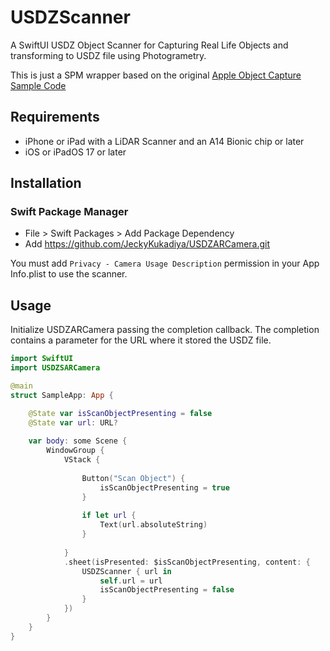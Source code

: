# USDZScanner

A SwiftUI USDZ Object Scanner for Capturing Real Life Objects and transforming to USDZ file using Photogrametry.

This is just a SPM wrapper based on the original [Apple Object Capture Sample Code](https://developer.apple.com/documentation/realitykit/guided-capture-sample) 

## Requirements

- iPhone or iPad with a LiDAR Scanner and an A14 Bionic chip or later
- iOS or iPadOS 17 or later

## Installation

### Swift Package Manager
- File > Swift Packages > Add Package Dependency
- Add https://github.com/JeckyKukadiya/USDZARCamera.git

You must add `Privacy - Camera Usage Description` permission in your App Info.plist to use the scanner.  

## Usage

Initialize USDZARCamera passing the completion callback. The completion contains a parameter for the URL where it stored the USDZ file.

```swift
import SwiftUI
import USDZSARCamera

@main
struct SampleApp: App {

    @State var isScanObjectPresenting = false
    @State var url: URL?
    
    var body: some Scene {
        WindowGroup {
            VStack {
                
                Button("Scan Object") {
                    isScanObjectPresenting = true
                }
                
                if let url {
                    Text(url.absoluteString)
                }
                
            }
            .sheet(isPresented: $isScanObjectPresenting, content: {
                USDZScanner { url in
                    self.url = url
                    isScanObjectPresenting = false
                }
            })
        }
    }
}
```
